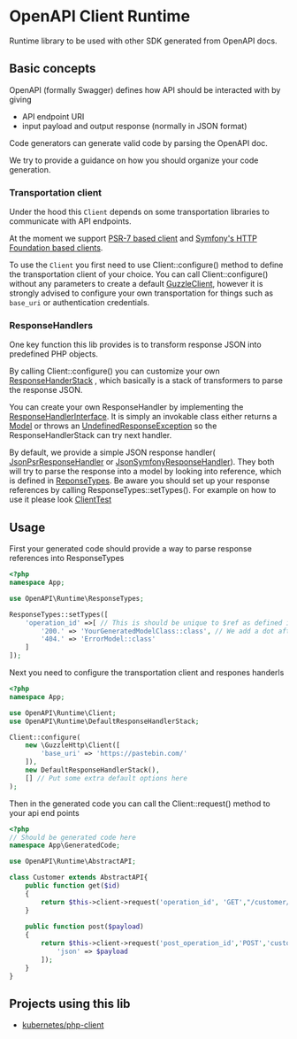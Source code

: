 # OpenAPI Client Runtime

Runtime library to be used with other SDK generated from OpenAPI docs.

## Basic concepts

OpenAPI (formally Swagger) defines how API should be interacted with by giving

- API endpoint URI
- input payload and output response (normally in JSON format)

Code generators can generate valid code by parsing the OpenAPI doc.

We try to provide a guidance on how you should organize your code generation.

### Transportation client

Under the hood this `Client` depends on some transportation libraries to communicate with API endpoints.

At the moment we support [PSR-7 based client](https://www.php-fig.org/psr/psr-7/)
and [Symfony's HTTP Foundation based clients](https://symfony.com/doc/current/http_client.html).

To use the `Client` you first need to use Client::configure() method to define the transportation client of your choice.
You can call Client::configure() without any parameters to create a default
[GuzzleClient](https://docs.guzzlephp.org/en/stable/psr7.html), however it is strongly advised to configure your own
transportation for things such as `base_uri` or authentication credentials.

### ResponseHandlers

One key function this lib provides is to transform response JSON into predefined PHP objects.

By calling Client::configure() you can customize your own [ResponseHanderStack](/src/ResponseHandlerStack.php) , which
basically is a stack of transformers to parse the response JSON.

You can create your own ResponseHandler by implementing the
[ResponseHandlerInterface](/src/ResponseHandler/ResponseHandlerInterface.php). It is simply an invokable class either
returns a [Model](/src/ModelInterface.php) or throws an
[UndefinedResponseException](/src/ResponseHandler/Exception/UndefinedResponseException.php) so the ResponseHandlerStack
can try next handler.

By default, we provide a simple JSON response handler(
[JsonPsrResponseHandler](/src/ResponseHandler/JsonPsrResponseHandler.php) or
[JsonSymfonyResponseHandler](/src/ResponseHandler/JsonSymfonyResponseHandler.php)). They both will try to parse the
response into a model by looking into reference, which is defined in [ReponseTypes](/src/ResponseTypes.php). Be aware
you should set up your response references by calling ResponseTypes::setTypes(). For example on how to use it please
look [ClientTest](/tests/ClientTest.php)

## Usage

First your generated code should provide a way to parse response references into ResponseTypes

```php
<?php 
namespace App;

use OpenAPI\Runtime\ResponseTypes;

ResponseTypes::setTypes([
    'operation_id' =>[ // This is should be unique to $ref as defined in the OpenAPI doc
        '200.' => 'YourGeneratedModelClass::class', // We add a dot after there HTTP status code to enforce string tyep
        '404.' => 'ErrorModel::class'
    ]
]);  
```

Next you need to configure the transportation client and respones handerls

```php
<?php
namespace App;

use OpenAPI\Runtime\Client;
use OpenAPI\Runtime\DefaultResponseHandlerStack;

Client::configure(
    new \GuzzleHttp\Client([
        'base_uri' => 'https://pastebin.com/'
    ]),
    new DefaultResponseHandlerStack(),
    [] // Put some extra default options here
);
```

Then in the generated code you can call the Client::request() method to your api end points

```php
<?php
// Should be generated code here
namespace App\GeneratedCode;

use OpenAPI\Runtime\AbstractAPI;

class Customer extends AbstractAPI{
    public function get($id)
    {
        return $this->client->request('operation_id', 'GET',"/customer/${id}",null);
    }
    
    public function post($payload)
    {
        return $this->client->request('post_operation_id','POST','customer',[
            'json' => $payload
        ]);
    }
}
```

## Projects using this lib

- [kubernetes/php-client](https://packagist.org/packages/kubernetes/php-client)
